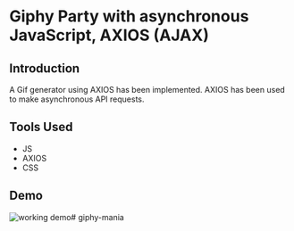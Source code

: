 # Giphy Party with asynchronous JavaScript, AXIOS (AJAX)
## Introduction
A Gif generator using AXIOS has been implemented. AXIOS has been used to make asynchronous API requests.
## Tools Used
* JS
* AXIOS
* CSS
## Demo
![working demo](demo.gif)# giphy-mania
